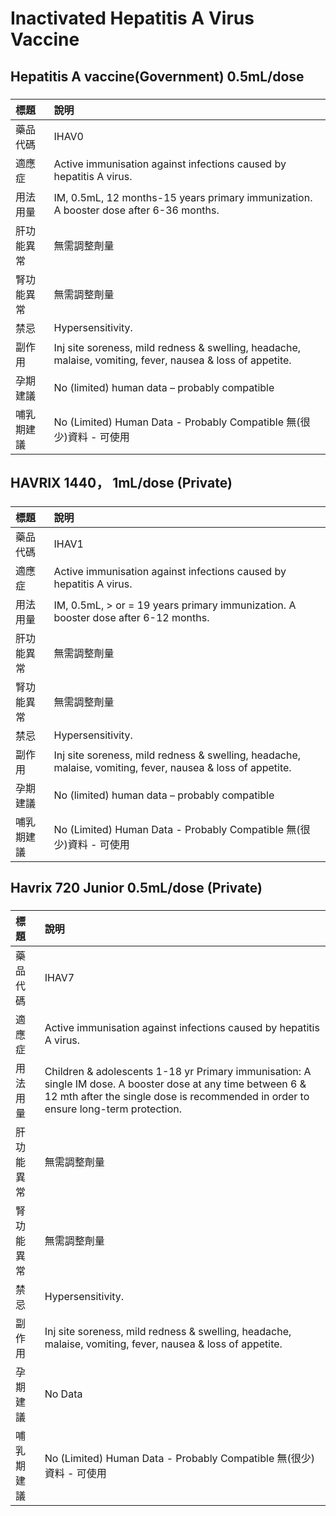 # Inactivated Hepatitis A Virus Vaccine

## Hepatitis A vaccine(Government) 0.5mL/dose

##### 

| 標題       | 說明                                                                                                       |
|:-----------|:-----------------------------------------------------------------------------------------------------------|
| 藥品代碼   | IHAV0                                                                                                      |
| 適應症     | Active immunisation against infections caused by hepatitis A virus.                                        |
| 用法用量   | IM, 0.5mL, 12 months-15 years primary immunization. A booster dose after 6-36 months.                      |
| 肝功能異常 | 無需調整劑量                                                                                               |
| 腎功能異常 | 無需調整劑量                                                                                               |
| 禁忌       | Hypersensitivity.                                                                                          |
| 副作用     | Inj site soreness, mild redness & swelling, headache, malaise, vomiting, fever, nausea & loss of appetite. |
| 孕期建議   | No (limited) human data – probably compatible                                                              |
| 哺乳期建議 | No (Limited) Human Data - Probably Compatible 無(很少)資料 - 可使用                                        |

## HAVRIX 1440， 1mL/dose (Private)

##### 

| 標題       | 說明                                                                                                       |
|:-----------|:-----------------------------------------------------------------------------------------------------------|
| 藥品代碼   | IHAV1                                                                                                      |
| 適應症     | Active immunisation against infections caused by hepatitis A virus.                                        |
| 用法用量   | IM, 0.5mL, > or = 19 years primary immunization. A booster dose after 6-12 months.                         |
| 肝功能異常 | 無需調整劑量                                                                                               |
| 腎功能異常 | 無需調整劑量                                                                                               |
| 禁忌       | Hypersensitivity.                                                                                          |
| 副作用     | Inj site soreness, mild redness & swelling, headache, malaise, vomiting, fever, nausea & loss of appetite. |
| 孕期建議   | No (limited) human data – probably compatible                                                              |
| 哺乳期建議 | No (Limited) Human Data - Probably Compatible 無(很少)資料 - 可使用                                        |

## Havrix 720 Junior 0.5mL/dose (Private)

##### 

| 標題       | 說明                                                                                                                                                                                               |
|:-----------|:---------------------------------------------------------------------------------------------------------------------------------------------------------------------------------------------------|
| 藥品代碼   | IHAV7                                                                                                                                                                                              |
| 適應症     | Active immunisation against infections caused by hepatitis A virus.                                                                                                                                |
| 用法用量   | Children & adolescents 1-18 yr Primary immunisation: A single IM dose. A booster dose at any time between 6 & 12 mth after the single dose is recommended in order to ensure long-term protection. |
| 肝功能異常 | 無需調整劑量                                                                                                                                                                                       |
| 腎功能異常 | 無需調整劑量                                                                                                                                                                                       |
| 禁忌       | Hypersensitivity.                                                                                                                                                                                  |
| 副作用     | Inj site soreness, mild redness & swelling, headache, malaise, vomiting, fever, nausea & loss of appetite.                                                                                         |
| 孕期建議   | No Data                                                                                                                                                                                            |
| 哺乳期建議 | No (Limited) Human Data - Probably Compatible 無(很少)資料 - 可使用                                                                                                                                |

